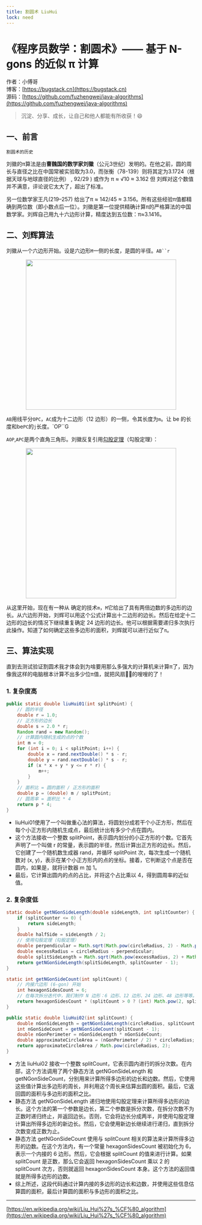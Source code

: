 ```yaml
---
title: 割圆术 LiuHui
lock: need
---
```


# 《程序员数学：割圆术》——  基于 N-gons 的近似 π 计算

作者：小傅哥
<br/>博客：[https://bugstack.cn](https://bugstack.cn)
<br/>源码：[https://github.com/fuzhengwei/java-algorithms](https://github.com/fuzhengwei/java-algorithms)

> 沉淀、分享、成长，让自己和他人都能有所收获！😄

## 一、前言

`割圆术的历史`

刘徽的π算法是由**曹魏国的数学家刘徽**（公元3世纪）发明的。在他之前，圆的周长与直径之比在中国常被实验取为3.0，而张衡（78-139）则将其定为3.1724（根据天球与地球直径的比例） , 92/29 ) 或作为 π ≈ √10 ≈ 3.162 但 刘辉对这个数值并不满意，评论说它太大了，超出了标准。

另一位数学家王凡(219–257) 给出了π ≈ 142/45 ≈ 3.156。所有这些经验π值都精确到两位数（即小数点后一位）。刘徽是第一位提供精确计算π的严格算法的中国数学家。刘辉自己用九十六边形计算，精度达到五位数：π≈3.1416。

## 二、刘辉算法

刘徽从一个六边形开始。设是六边形`M`一侧的长度，是圆的半径。`AB``r`

<div align="center">
    <img src="https://bugstack.cn/images/article/algorithm/logic/liu-hui-01.png?raw=true" width="400px">
</div>

`AB`用线平分`OPC`，`AC`成为十二边形（12 边形）的一侧，令其长度为`m`。让 be 的长度和be`PC`的`j`长度。`OP``G

`AOP`,`APC`是两个直角三角形。刘徽反复引用[勾股定理](https://en.wikipedia.org/wiki/Pythagorean_theorem)（勾股定理）：

<div align="center">
    <img src="https://bugstack.cn/images/article/algorithm/logic/liu-hui-02.png?raw=true" width="400px">
</div>

从这里开始，现在有一种从 确定的技术`m`，`M`它给出了具有两倍边数的多边形的边长。从六边形开始，刘辉可以用这个公式计算出十二边形的边长。然后在给定十二边形的边长的情况下继续重复确定 24 边形的边长。他可以根据需要递归多次执行此操作。知道了如何确定这些多边形的面积，刘辉就可以进行近似了`π`。

## 三、算法实现

直到去测试验证割圆术我才体会到为啥要用那么多强大的计算机来计算π了，因为像我这样的电脑根本计算不出多少位π值，就把风扇🏃🏻的嗖嗖的了！

### 1. 复杂度高

```java
public static double liuHui01(int splitPoint) {
    // 圆的半径
    double r = 1.0;
    // 正方形的边长
    double s = 2.0 * r;
    Random rand = new Random();
    // 计算圆内随机生成的点的个数
    int m = 0;
    for (int i = 0; i < splitPoint; i++) {
        double x = rand.nextDouble() * s - r;
        double y = rand.nextDouble() * s - r;
        if (x * x + y * y <= r * r) {
            m++;
        }
    }
    // 面积比 = 圆的面积 / 正方形的面积
    double p = (double) m / splitPoint;
    // 圆周率 = 面积比 * 4
    return p * 4;
}
```

- liuHui01使用了一个叫做重心法的算法，将圆划分成若干个小正方形，然后在每个小正方形内随机生成点，最后统计出有多少个点在圆内。
- 这个方法接收一个整数 splitPoint，表示圆内划分的小正方形的个数。它首先声明了一个叫做 r 的常量，表示圆的半径，然后计算出正方形的边长。然后，它创建了一个随机数生成器 rand，并循环 splitPoint 次，每次生成一个随机数对 (x, y)，表示在某个小正方形内的点的坐标。接着，它判断这个点是否在圆内，如果是，就将计数器 m 加 1。
- 最后，它计算出圆内的点的占比，并将这个占比乘以 4，得到圆周率的近似值。

### 2. 复杂度低

```java
static double getNGonSideLength(double sideLength, int splitCounter) {
    if (splitCounter <= 0) {
        return sideLength;
    }
    double halfSide = sideLength / 2;
    // 使用勾股定理（勾股定理）
    double perpendicular = Math.sqrt(Math.pow(circleRadius, 2) - Math.pow(halfSide, 2));
    double excessRadius = circleRadius - perpendicular;
    double splitSideLength = Math.sqrt(Math.pow(excessRadius, 2) + Math.pow(halfSide, 2));
    return getNGonSideLength(splitSideLength, splitCounter - 1);
}

static int getNGonSideCount(int splitCount) {
    // 内接六边形 (6-gon) 开始
    int hexagonSidesCount = 6;
    // 在每次拆分迭代中，我们制作 N 边形：6 边形、12 边形、24 边形、48 边形等等。
    return hexagonSidesCount * (splitCount > 0 ? (int) Math.pow(2, splitCount) : 1);
}

public static double liuHui02(int splitCount) {
    double nGonSideLength = getNGonSideLength(circleRadius, splitCount - 1);
    int nGonSideCount = getNGonSideCount(splitCount - 1);
    double nGonPerimeter = nGonSideLength * nGonSideCount;
    double approximateCircleArea = (nGonPerimeter / 2) * circleRadius;
    return approximateCircleArea / Math.pow(circleRadius, 2);
}
```

- 方法 liuHui02 接收一个整数 splitCount，它表示圆内进行的拆分次数。在内部，这个方法调用了两个静态方法 getNGonSideLength 和 getNGonSideCount，分别用来计算所得多边形的边长和边数。然后，它使用这些值计算出多边形的周长，并利用这个周长来估算出圆的面积。最后，它返回圆的面积与多边形的面积之比。
- 静态方法 getNGonSideLength 递归地使用勾股定理来计算所得多边形的边长。这个方法的第一个参数是边长，第二个参数是拆分次数，在拆分次数不为正数时递归终止，并返回边长。否则，它会将边长分成两半，并使用勾股定理计算出所得多边形的新边长。然后，它会使用新边长继续进行递归，直到拆分次数变成正数为止。
- 静态方法 getNGonSideCount 使用与 splitCount 相关的算法来计算所得多边形的边数。在这个方法内，有一个常量 hexagonSidesCount 被初始化为 6，表示一个内接的 6 边形。然后，它会根据 splitCount 的值来进行计算。如果 splitCount 是正数，那么它会返回 hexagonSidesCount 乘以 2 的 splitCount 次方，否则就返回 hexagonSidesCount 本身。这个方法的返回值就是所得多边形的边数。
- 综上所述，这段代码通过计算内接的多边形的边长和边数，并使用这些信息估算圆的面积，最后计算圆的面积与多边形的面积之比。

---

[https://en.wikipedia.org/wiki/Liu_Hui%27s_%CF%80_algorithm](https://en.wikipedia.org/wiki/Liu_Hui%27s_%CF%80_algorithm)